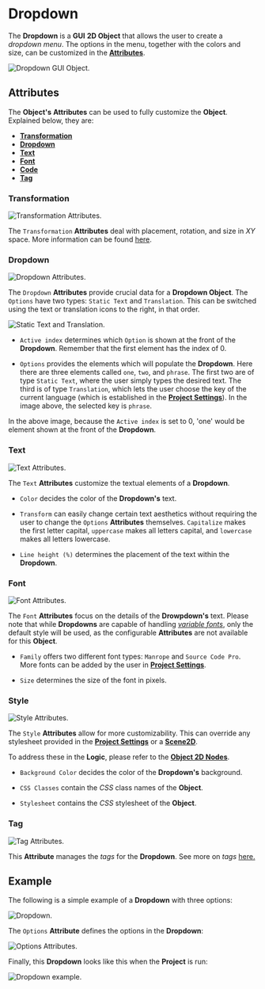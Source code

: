 # Dropdown

The **Dropdown** is a **GUI** **2D Object** that allows the user to create a *dropdown menu*. The options in the menu, together with the colors and size, can be customized in the [**Attributes**](dropdown.md#attributes).

![Dropdown GUI Object.](../../../.gitbook/assets/dropdownimage120232.png)


## Attributes

The **Object's** **Attributes** can be used to fully customize the **Object**. Explained below, they are:

* [**Transformation**](dropdown.md#transformation)
* [**Dropdown**](dropdown.md#dropdown)
* [**Text**](dropdown.md#text)
* [**Font**](dropdown.md#)
* [**Code**](dropdown.md#code)
* [**Tag**](dropdown.md#tag)

### Transformation

![Transformation Attributes.](../../../.gitbook/assets/dropdownattstransformation.png)

The `Transformation` **Attributes** deal with placement, rotation, and size in *XY* space. More information can be found [here](../../attributes/common-attributes/transformation/README.md).


### Dropdown

![Dropdown Attributes.](../../../.gitbook/assets/dropdownatts20241.png)

The `Dropdown` **Attributes** provide crucial data for a **Dropdown Object**. The `Options` have two types: `Static Text` and `Translation`. This can be switched using the text or translation icons to the right, in that order. 

![Static Text and Translation.](../../../.gitbook/assets/textvstranslation.png)

* `Active index` determines which `Option` is shown at the front of the **Dropdown**. Remember that the first element has the index of 0. 

* `Options` provides the elements which will populate the **Dropdown**. Here there are three elements called `one`, `two`, and `phrase`. The first two are of type `Static Text`, where the user simply types the desired text. The third is of type `Translation`, which lets the user choose the key of the current language (which is established in the [**Project Settings**](../../../modules/project-settings/localization.md)). In the image above, the selected key is `phrase`.

In the above image, because the `Active index` is set to 0, 'one' would be element shown at the front of the **Dropdown**. 


### Text

![Text Attributes.](../../../.gitbook/assets/dropdownattstext.png)

The `Text` **Attributes** customize the textual elements of a **Dropdown**. 

* `Color` decides the color of the **Dropdown's** text.

* `Transform` can easily change certain text aesthetics without requiring the user to change the `Options` **Attributes** themselves. `Capitalize` makes the first letter capital, `uppercase` makes all letters capital, and `lowercase` makes all letters lowercase.  

* `Line height (%)` determines the placement of the text within the **Dropdown**. 



### Font

![Font Attributes.](../../../.gitbook/assets/fontatts20241.png)

The `Font` **Attributes** focus on the details of the **Drowpdown's** text. Please note that while **Dropdowns** are capable of handling [*variable fonts*](../../../modules/project-settings/fonts.md#variable-fonts), only the default style will be used, as the configurable **Attributes** are not available for this **Object**.

* `Family` offers two different font types: `Manrope` and `Source Code Pro`. More fonts can be added by the user in [**Project Settings**](../../../modules/project-settings/fonts.md).

* `Size` determines the size of the font in pixels.


### Style

![Style Attributes.](../../../.gitbook/assets/dropdownstyleatts20241.png)

The `Style` **Attributes** allow for more customizability. This can override any stylesheet provided in the [**Project Settings**](../../../modules/project-settings/style.md) or a [**Scene2D**](../../project-objects/scene2d.md). 

To address these in the **Logic**, please refer to the [**Object 2D Nodes**](../../../toolbox/incari/object2d/README.md).

* `Background Color` decides the color of the **Dropdown's** background.
  
* `CSS Classes` contain the *CSS* class names of the **Object**. 

* `Stylesheet` contains the *CSS* stylesheet of the **Object**.

### Tag

![Tag Attributes.](../../../.gitbook/assets/buttonattstag.png)

This **Attribute** manages the *tags* for the **Dropdown**. See more on *tags* [here.](../../attributes/common-attributes/tag.md)

## Example

The following is a simple example of a **Dropdown** with three options:

![Dropdown.](../../../.gitbook/assets/gui-dropdown1.png)

The `Options` **Attribute** defines the options in the **Dropdown**:

![Options Attributes.](../../../.gitbook/assets/gui-dropdown-options.png)

Finally, this **Dropdown** looks like this when the **Project** is run:

![Dropdown example.](../../../.gitbook/assets/dropdown-example.gif)